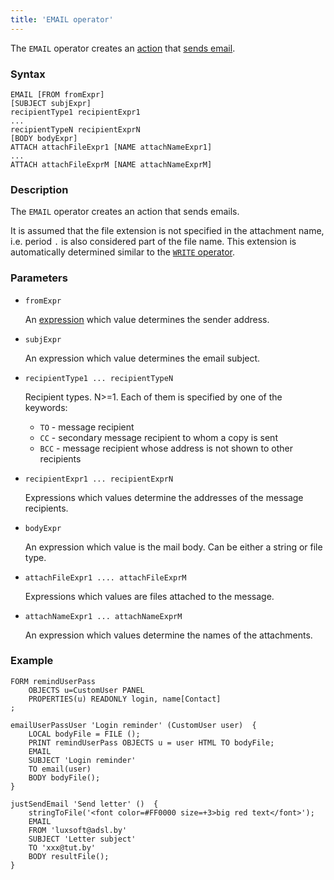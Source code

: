 ```yaml
---
title: 'EMAIL operator'
---
```


The `EMAIL` operator creates an [action](Actions.md) that [sends email](Send_mail_EMAIL_.md).

### Syntax

    EMAIL [FROM fromExpr] 
    [SUBJECT subjExpr]
    recipientType1 recipientExpr1
    ...
    recipientTypeN recipientExprN
    [BODY bodyExpr]
    ATTACH attachFileExpr1 [NAME attachNameExpr1]
    ...
    ATTACH attachFileExprM [NAME attachNameExprM]

### Description

The `EMAIL` operator creates an action that sends emails. 

It is assumed that the file extension is not specified in the attachment name, i.e. period `.` is also considered part of the file name. This extension is automatically determined similar to the [`WRITE` operator](WRITE_operator.md#extension-broken).

### Parameters

- `fromExpr`

    An [expression](Expression.md) which value determines the sender address. 

- `subjExpr`

    An expression which value determines the email subject.

- `recipientType1 ... recipientTypeN`

    Recipient types. N>=1. Each of them is specified by one of the keywords:

    -   `TO` - message recipient
    -   `СС` - secondary message recipient to whom a copy is sent
    -   `BCC` - message recipient whose address is not shown to other recipients

- `recipientExpr1 ... recipientExprN`

    Expressions which values determine the addresses of the message recipients.

- `bodyExpr`

    An expression which value is the mail body. Can be either a string or file type.

- `attachFileExpr1 .... attachFileExprM`

    Expressions which values are files attached to the message.

- `attachNameExpr1 ... attachNameExprM`

    An expression which values determine the names of the attachments.

### Example

```lsf
FORM remindUserPass
    OBJECTS u=CustomUser PANEL
    PROPERTIES(u) READONLY login, name[Contact]
;

emailUserPassUser 'Login reminder' (CustomUser user)  {
    LOCAL bodyFile = FILE ();
    PRINT remindUserPass OBJECTS u = user HTML TO bodyFile;
    EMAIL
    SUBJECT 'Login reminder'
    TO email(user)
    BODY bodyFile();
}

justSendEmail 'Send letter' ()  {
    stringToFile('<font color=#FF0000 size=+3>big red text</font>');
    EMAIL
    FROM 'luxsoft@adsl.by'
    SUBJECT 'Letter subject'
    TO 'xxx@tut.by'
    BODY resultFile();
}
```
